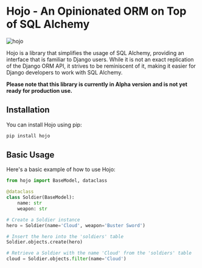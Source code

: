 # Hojo - An Opinionated ORM on Top of SQL Alchemy
![hojo](https://github.com/rizidoro/hojo/assets/13101/369da95d-3d5c-470b-aaf3-46f133ae056d)

Hojo is a library that simplifies the usage of SQL Alchemy, providing an interface that is familiar to Django users. While it is not an exact replication of the Django ORM API, it strives to be reminiscent of it, making it easier for Django developers to work with SQL Alchemy.

**Please note that this library is currently in Alpha version and is not yet ready for production use.**

## Installation

You can install Hojo using pip:

```bash
pip install hojo
```

## Basic Usage
Here's a basic example of how to use Hojo:


```python
from hojo import BaseModel, dataclass

@dataclass
class Soldier(BaseModel):
    name: str
    weapon: str

# Create a Soldier instance
hero = Soldier(name='Cloud', weapon='Buster Sword') 

# Insert the hero into the 'soldiers' table
Soldier.objects.create(hero)

# Retrieve a Soldier with the name 'Cloud' from the 'soldiers' table
cloud = Soldier.objects.filter(name='Cloud')

```
    
